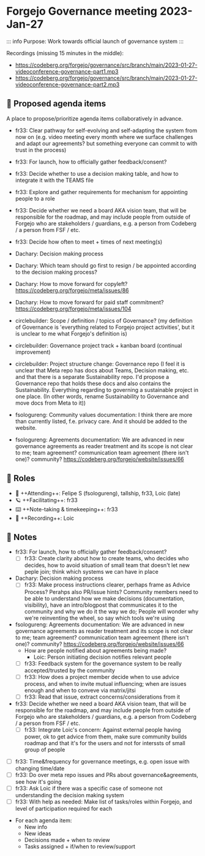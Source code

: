 # Forgejo Governance meeting 2023-Jan-27

::: info
Purpose: Work towards official launch of governance system
:::

Recordings (missing 15 minutes in the middle):

- https://codeberg.org/forgejo/governance/src/branch/main/2023-01-27-videoconference-governance-part1.mp3
- https://codeberg.org/forgejo/governance/src/branch/main/2023-01-27-videoconference-governance-part2.mp3

## 📑 Proposed agenda items

A place to propose/prioritize agenda items collaboratively in advance.

* fr33: Clear pathway for self-evolving and self-adapting the system from now on (e.g. video meeting every month where we surface challenges and adapt our agreements? but something everyone can commit to with trust in the process)
* fr33: For launch, how to officially gather feedback/consent?
* fr33: Decide whether to use a decision making table, and how to integrate it with the TEAMS file
* fr33: Explore and gather requirements for mechanism for appointing people to a role
* fr33: Decide whether we need a board AKA vision team, that will be responsible for the roadmap, and may include people from outside of Forgejo who are stakeholders / guardians, e.g. a person from Codeberg / a person from FSF / etc.
* fr33: Decide how often to meet + times of next meeting(s)

* Dachary: Decision making process
* Dachary: Which team should go first to resign / be appointed according to the decision making process?
* Dachary: How to move forward for copyleft? https://codeberg.org/forgejo/meta/issues/86
* Dachary: How to move forward for paid staff commitment? https://codeberg.org/forgejo/meta/issues/104

* circlebuilder: Scope / definition / topics of Governance? (my definition of Governance is 'everything related to Forgejo project activities', but it is unclear to me what Forgejo's definition is)
* circlebuilder: Governance project track + kanban board (continual improvement)
* circlebuilder: Project structure change: Governance repo (I feel it is unclear that Meta repo has docs about Teams, Decision making, etc. and that there is a separate Sustainability repo. I'd propose a Governance repo that holds these docs and also contains the Sustainability. Everything regarding to governing a sustainable project in one place. (In other words, rename Sustainability to Governance and move docs from Meta to it))

* fsologureng: Community values documentation: I think there are more than currently listed, f.e. privacy care. And it should be added to the website.
* fsologureng: Agreements documentation: We are advanced in new governance agreements as reader treatment and its scope is not clear to me; team agreement? communication team agreement (there isn't one)? community? https://codeberg.org/forgejo/website/issues/66

## 👥 Roles

* 🌝 ++Attending++: Felipe S (fsologureng), tallship, fr33, Loic (late)
* 🪐 ++Facilitating++: fr33
* ⌨️ ++Note-taking & timekeeping++: fr33
* 📼 ++Recording++: Loic

## 📑 Notes

* fr33: For launch, how to officially gather feedback/consent?
    * [ ] fr33: Create clarity about how to create teams, who decides who decides, how to avoid situation of small team that doesn't let new peple join; think which systems we can have in place
* Dachary: Decision making process
    * [ ] fr33: Make process instructions clearer, perhaps frame as Advice Process? Perahps also PR/issue hints? Community members need to be able to understand how we make decisions (documentation, visibility), have an intro/blogpost that communicates it to the community and why we do it the way we do; People will wonder why we're reinventing the wheel, so say which tools we're using
* fsologureng: Agreements documentation: We are advanced in new governance agreements as reader treatment and its scope is not clear to me; team agreement? communication team agreement (there isn't one)? community? https://codeberg.org/forgejo/website/issues/66
    * How are people notified about agreements being made?
        * Loic: Person initiating decision notifies relevant people
    * [ ] fr33: Feedback system for the governance system to be really accepted/trusted by the community
    * [ ] fr33: How does a project member decide when to use advice process, and when to invite mutual influencing; when are issues enough and when to conveve via matrix/jitsi
    * [ ] fr33: Read that issue, extract concerns/considerations from it
* fr33: Decide whether we need a board AKA vision team, that will be responsible for the roadmap, and may include people from outside of Forgejo who are stakeholders / guardians, e.g. a person from Codeberg / a person from FSF / etc.
    * [ ] fr33: Integrate Loic's concern: Against external people having power, ok to get advice from them, make sure community builds roadmap and that it's for the users and not for interssts of small group of people

* [ ] fr33: Time&frequency for governance meetings, e.g. open issue with changing time/date
* [ ] fr33: Do over meta repo issues and PRs about governance&agreements, see how it's going
* [ ] fr33: Ask Loic if there was a specific case of someone not understanding the decision making system
* [ ] fr33: With help as needed: Make list of tasks/roles within Forgejo, and level of participation required for each

* For each agenda item:
  * New info
  * New ideas
  * Decisions made + when to review
  * Tasks assigned + if/when to review/support
